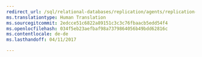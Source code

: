 ```yaml
--- 
redirect_url: /sql/relational-databases/replication/agents/replication-agents
ms.translationtype: Human Translation
ms.sourcegitcommit: 2edcce51c6822a89151c3c3c76fbaacb5edd54f4
ms.openlocfilehash: 034f5eb23aefbaf98a7379864056b49bdd62816c
ms.contentlocale: de-de
ms.lasthandoff: 04/11/2017

--- 
```


